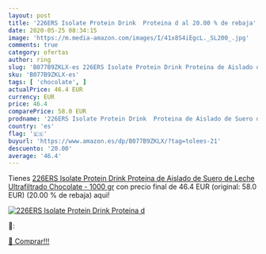 ```yaml
---
layout: post
title: '226ERS Isolate Protein Drink  Proteina d al 20.00 % de rebaja'
date: 2020-05-25 08:34:15
image: 'https://m.media-amazon.com/images/I/41x8S4iEgcL._SL200_.jpg'
comments: true
category: ofertas
author: ring
slug: 'B077B9ZKLX-es 226ERS Isolate Protein Drink Proteina de Aislado de Suero...'
sku: 'B077B9ZKLX-es'
tags: [ 'chocolate', ]
actualPrice: 46.4 EUR
currency: EUR
price: 46.4
comparePrice: 58.0 EUR
prodname: '226ERS Isolate Protein Drink  Proteina de Aislado de Suero de Leche Ultrafiltrado  Chocolate - 1000 gr'
country: 'es'
flag: '🇪🇸'
buyurl: 'https://www.amazon.es/dp/B077B9ZKLX/?tag=tolees-21'
descuento: '20.00'
average: '46.4'
---
```


Tienes [226ERS Isolate Protein Drink  Proteina de Aislado de Suero de Leche Ultrafiltrado  Chocolate - 1000 gr](https://www.amazon.es/dp/B077B9ZKLX/?tag=tolees-21) con precio final de  46.4 EUR (original: 58.0 EUR) (20.00 %  de rebaja) aqui!

[![226ERS Isolate Protein Drink  Proteina d](https://m.media-amazon.com/images/I/41x8S4iEgcL._SL200_.jpg)](https://www.amazon.es/dp/B077B9ZKLX/?tag=tolees-21)

🔎:


[🛒 Comprar!!!](https://www.amazon.es/dp/B077B9ZKLX/?tag=tolees-21)

